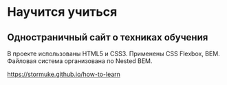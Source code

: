 Научится учиться
===

Одностраничный сайт о техниках обучения
---
В проекте использованы HTML5 и CSS3. 
Применены CSS Flexbox, BEM.
Файловая система организована по Nested BEM.

https://stormuke.github.io/how-to-learn
